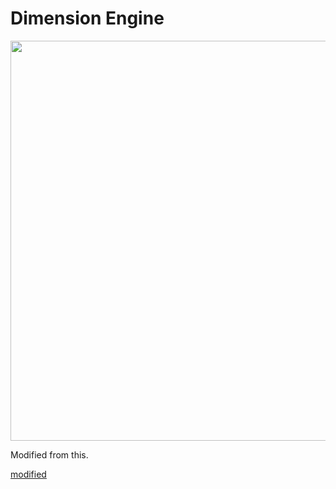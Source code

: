 # Dimension Engine

<a href="https://andrew-lim.github.io/html5-raycast/raycast3d.htm"><img src="raycast3d.png" width="640px"/></a>

Modified from this.

[modified]([https://andrew-lim.github.io/html5-raycast/raycast3d.htm](https://github.com/andrew-lim/html5-raycast))
